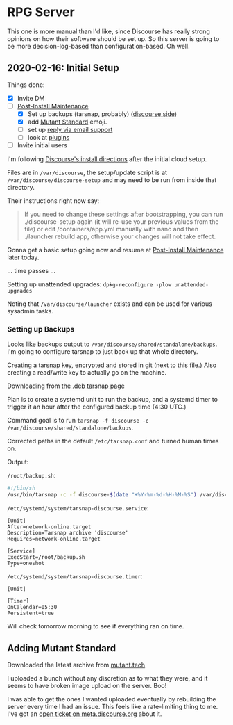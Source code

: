 # RPG Server

This one is more manual than I'd like, since Discourse has really strong opinions on how their software should be set up.
So this server is going to be more decision-log-based than configuration-based.
Oh well.

## 2020-02-16: Initial Setup

Things done:

- [x] Invite DM
- [ ] [Post-Install Maintenance](https://github.com/discourse/discourse/blob/master/docs/INSTALL-cloud.md#post-install-maintenance)
  - [x] Set up backups (tarsnap, probably) ([discourse side](https://meta.discourse.org/t/configure-automatic-backups-for-discourse/14855))
  - [x] add [Mutant Standard](https://mutant.tech) emoji.
  - [ ] set up [reply via email support](https://meta.discourse.org/t/set-up-reply-via-email-support/14003)
  - [ ] look at [plugins](https://meta.discourse.org/t/install-plugins-in-discourse/19157)
- [ ] Invite initial users

I'm following [Discourse's install directions](https://github.com/discourse/discourse/blob/master/docs/INSTALL-cloud.md) after the initial cloud setup.

Files are in `/var/discourse`, the setup/update script is at `/var/discourse/discourse-setup` and may need to be run from inside that directory.

Their instructions right now say:

> If you need to change these settings after bootstrapping, you can run ./discourse-setup again (it will re-use your previous values from the file) or edit /containers/app.yml manually with nano and then ./launcher rebuild app, otherwise your changes will not take effect.

Gonna get a basic setup going now and resume at [Post-Install Maintenance](https://github.com/discourse/discourse/blob/master/docs/INSTALL-cloud.md#post-install-maintenance) later today.

... time passes ...

Setting up unattended upgrades: `dpkg-reconfigure -plow unattended-upgrades`

Noting that `/var/discourse/launcher` exists and can be used for various sysadmin tasks.

### Setting up Backups

Looks like backups output to `/var/discourse/shared/standalone/backups`.
I'm going to configure tarsnap to just back up that whole directory.

Creating a tarsnap key, encrypted and stored in git (next to this file.)
Also creating a read/write key to actually go on the machine.

Downloading from [the .deb tarsnap page](https://www.tarsnap.com/pkg-deb.html)

Plan is to create a systemd unit to run the backup, and a systemd timer to trigger it an hour after the configured backup time (4:30 UTC.)

Command goal is to run `tarsnap -f discourse -c /var/discourse/shared/standalone/backups`.

Corrected paths in the default `/etc/tarsnap.conf` and turned human times on.

Output:

`/root/backup.sh`:

```sh
#!/bin/sh
/usr/bin/tarsnap -c -f discourse-$(date "+%Y-%m-%d-%H-%M-%S") /var/discourse/shared/standalone/backups/
```

`/etc/systemd/system/tarsnap-discourse.service`:

```systemd
[Unit]
After=network-online.target
Description=Tarsnap archive 'discourse'
Requires=network-online.target

[Service]
ExecStart=/root/backup.sh
Type=oneshot
```

`/etc/systemd/system/tarsnap-discourse.timer`:

```systemd
[Unit]

[Timer]
OnCalendar=05:30
Persistent=true
```

Will check tomorrow morning to see if everything ran on time.

## Adding Mutant Standard

Downloaded the latest archive from [mutant.tech](https://mutant.tech)

I uploaded a bunch without any discretion as to what they were, and it seems to have broken image upload on the server.
Boo!

I was able to get the ones I wanted uploaded eventually by rebuilding the server every time I had an issue.
This feels like a rate-limiting thing to me.
I've got an [open ticket on meta.discourse.org](https://meta.discourse.org/t/cant-upload-new-images-or-emoji/141785/2) about it.
